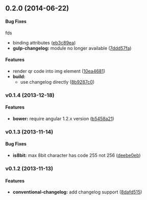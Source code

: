 ## 0.2.0 (2014-06-22)


#### Bug Fixes
fds
* binding attributes ([eb3c89ea](git://github.com/janantala/angular-qr.git/commit/eb3c89ea1c0882489e7ad2a62fc780b6ec30a4bd))
* **gulp-changelog:** module no longer available ([7ddd57fa](git://github.com/janantala/angular-qr.git/commit/7ddd57fa17b4b5ca0c2b172780c85a1053345362))


#### Features

* render  qr code into img element ([10ea4681](git://github.com/janantala/angular-qr.git/commit/10ea46817854c4080077d4a2bafb010430f549d3))
* **build:**
  * use changelog directly ([8b9287c0](git://github.com/janantala/angular-qr.git/commit/8b9287c0f8f2c1edb6ddf1880ac7d8d582706c7c))


<a name="v0.1.4"></a>
### v0.1.4 (2013-12-18)


#### Features

* **bower:** require angular 1.2.x version ([b5458a21](https://github.com/janantala/angular-qr/commit/b5458a2156cb00d1ea9e4520db17a07c1079b8ba))

<a name="v0.1.3"></a>
### v0.1.3 (2013-11-14)


#### Bug Fixes

* **is8bit:** max 8bit character has code 255 not 256 ([deebe0eb](https://github.com/janantala/angular-qr/commit/deebe0eb2eb353a52e023a37e1478e75f7b7221a))


<a name="v0.1.2"></a>
### v0.1.2 (2013-11-13)


#### Features

* **conventional-changelog:** add changelog support ([8dafd515](https://github.com/janantala/angular-qr/commit/8dafd515f0bf361366047838b024c22d767bae0b))

